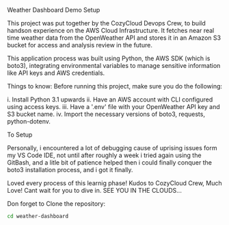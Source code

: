Weather Dashboard Demo Setup

This project was put together by the CozyCloud Devops Crew, to build handson experience on the AWS Cloud Infrastructure.
It fetches near real time weather data from the OpenWeather API and stores it in an Amazon S3 bucket for access and analysis review in the future.

This application process was built using Python, the AWS SDK (which is boto3), integrating environmental variables to manage sensitive information like API keys and AWS credentials.

Things to know:
Before running this project, make sure you do the following:

i. Install Python 3.1 upwards
ii. Have an AWS account with CLI configured using access keys.
iii. Have a '.env' file with your OpenWeather API key and S3 bucket name.
iv. Import the necessary versions of boto3, requests, python-dotenv.

To Setup

Personally, i encountered a lot of debugging cause of uprising issues form my VS Code IDE, not until after roughly a week i tried again using the GitBash, and a litle bit of patience helped then i could finally conquer the boto3 installation process, and i got it finally.

Loved every process of this learnig phase! Kudos to CozyCloud Crew, Much Love! Cant wait for you to dive in. SEE YOU IN THE CLOUDS...

Don forget to Clone the repository:

   ```bash git clone https://github.com/Izudavo/Day1_CozyCloud_DevopsChallenge
cd weather-dashboard

